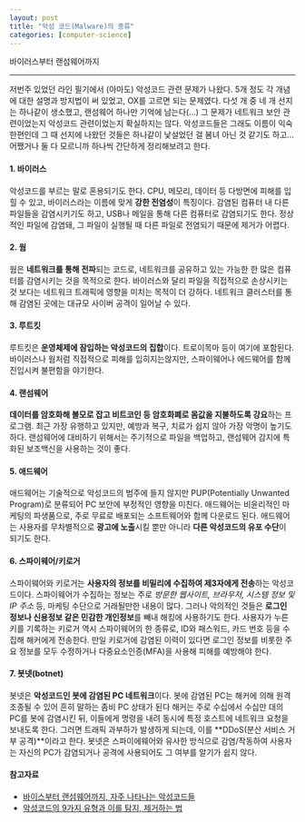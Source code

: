 ```yaml
---
layout: post
title: "악성 코드(Malware)의 종류"
categories: [computer-science]
---
```


바이러스부터 랜섬웨어까지

---

저번주 있었던 라인 필기에서 (아마도) 악성코드 관련 문제가 나왔다. 5개 정도 각 개념에 대한 설명과 방지법이 써 있었고, OX를 고르면 되는 문제였다. 다섯 개 중 네 개 선지는 하나같이 생소했고, 랜섬웨어 하나만 기억에 남는다(...) 그 문제가 네트워크 보안 관련이었는지 악성코드 관련이었는지 확실하지는 않다. 악성코드들은 그래도 이름이 익숙한편인데 그 때 선지에 나왔던 것들은 하나같이 낯설었던 걸 봄녀 아닌 것 같기도 하고... 어쨌거나 둘 다 모르니까 하나씩 간단하게 정리해보려고 한다.

#### 1. 바이러스

악성코드를 부르는 말로 혼용되기도 한다. CPU, 메모리, 데이터 등 다방면에 피해를 입힐 수 있고, 바이러스라는 이름에 맞게 **강한 전염성**이 특징이다. 감염된 컴퓨터 내 다른 파일들을 감염시키기도 하고, USB나 메일을 통해 다른 컴퓨터로 감염되기도 한다. 정상적인 파일에 감염돼, 그 파일이 실행될 때 다른 파일로 전염되기 때문에 제거가 어렵다.

#### 2. 웜

웜은 **네트워크를 통해 전파**되는 코드로, 네트워크를 공유하고 있는 가능한 한 많은 컴퓨터를 감염시키는 것을 목적으로 한다. 바이러스와 달리 파일을 직접적으로 손상시키는 것 보다는 네트워크 트래픽에 영향을 미치는 목적이 더 강하다. 네트워크 클러스터를 통해 감염된 곳에는 대규모 사이버 공격이 일어날 수 있다.

#### 3. 루트킷

루트킷은 **운영체제에 잠입하는 악성코드의 집합**이다. 트로이목마 등이 여기에 포함된다. 바이러스나 웜처럼 직접적으로 피해를 입히지는않지만, 스파이웨어나 에드웨어를 함께 진입시켜 불편함을 야기한다.

#### 4. 랜섬웨어

**데이터를 암호화해 볼모로 잡고 비트코인 등 암호화폐로 몸값을 지불하도록 강요**하는 프로그램. 최근 가장 유행하고 있지만, 예방과 복구, 치료가 쉽지 않아 가장 악명이 높기도 하다. 랜섬웨어에 대비하기 위해서는 주기적으로 파일을 백업하고, 랜섬웨어 감지에 특화된 보조백신을 사용하는 것이 좋다.

#### 5. 애드웨어

애드웨어는 기술적으로 악성코드의 범주에 들지 않지만 PUP(Potentially Unwanted Program)로 분류되어 PC 보안에 부정적인 영향을 미친다. 애드웨어는 비윤리적인 마케팅의 파생품으로, 주로 무료로 배포되는 소프트웨어와 함께 다운로드 된다. 애드웨어는 사용자를 무차별적으로 **광고에 노출**시킬 뿐만 아니라 **다른 악성코드의 유포 수단**이 되기도 한다.

#### 6. 스파이웨어/키로거

스파이웨어와 키로거는 **사용자의 정보를 비밀리에 수집하여 제3자에게 전송**하는 악성코드이다. 스파이웨어가 수집하는 정보는 주로 _방문한 웹사이트, 브라우저, 시스템 정보 및 IP 주소_ 등, 마케팅 수단으로 거래될만한 내용이 많다. 그러나 악의적인 것들은 **로그인 정보나 신용정보 같은 민감한 개인정보**를 빼내 해킹에 사용하기도 한다. 사용자가 누른 키를 기록하는 키로거 역시 스파이웨어의 한 종류로, ID와 패스워드, 카드 번호 등을 수집해 해커에게 전송한다. 만일 키로거에 감염된 이력이 있다면 로그인 정보를 비롯한 주요 정보를 모두 수정하거나 다중요소인증(MFA)을 사용해 피해를 예방해야 한다.

#### 7. 봇넷(botnet)

봇넷은 **악성코드인 봇에 감염된 PC 네트워크**이다. 봇에 감염된 PC는 해커에 의해 원격 조종될 수 있어 흔히 말하는 좀비 PC 상태가 된다 해커는 주로 수십에서 수십만 대의 PC를 봇에 감염시킨 뒤, 이들에게 명령을 내려 동시에 특정 호스트에 네트워크 요청을 보내도록 한다. 그러면 트래픽 과부하가 발생하게 되는데, 이를 **DDoS(분산 서비스 거부 공격)**이라고 한다. 봇넷은 스파이에웨어와 유사한 방식으로 감염/작동하여 사용자는 자신의 PC가 감염되거나 공격에 사용되어도 그 여부를 알기가 쉽지 않다.

#### 참고자료

- [바이스부터 랜섬웨어까지, 자주 나타나는 악성코드들](https://library.gabia.com/contents/infrahosting/4961)
- [악성코드의 9가지 유형과 이를 탐지, 제거하는 법](http://www.itworld.co.kr/news/122487)
